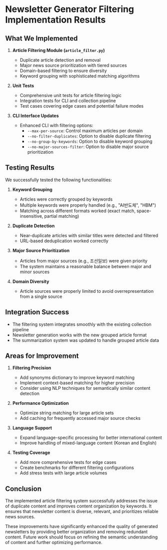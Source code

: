 # Newsletter Generator Filtering Implementation Results

## What We Implemented

1. **Article Filtering Module (`article_filter.py`)**
   - Duplicate article detection and removal
   - Major news source prioritization with tiered sources
   - Domain-based filtering to ensure diversity
   - Keyword grouping with sophisticated matching algorithms

2. **Unit Tests**
   - Comprehensive unit tests for article filtering logic
   - Integration tests for CLI and collection pipeline
   - Test cases covering edge cases and potential failure modes

3. **CLI Interface Updates**
   - Enhanced CLI with filtering options:
     - `--max-per-source`: Control maximum articles per domain
     - `--no-filter-duplicates`: Option to disable duplicate filtering
     - `--no-group-by-keywords`: Option to disable keyword grouping
     - `--no-major-sources-filter`: Option to disable major source prioritization

## Testing Results

We successfully tested the following functionalities:

1. **Keyword Grouping**
   - Articles were correctly grouped by keywords
   - Multiple keywords were properly handled (e.g., "AI반도체", "HBM")
   - Matching across different formats worked (exact match, space-insensitive, partial matching)

2. **Duplicate Detection**
   - Near-duplicate articles with similar titles were detected and filtered
   - URL-based deduplication worked correctly

3. **Major Source Prioritization**
   - Articles from major sources (e.g., 조선일보) were given priority
   - The system maintains a reasonable balance between major and minor sources

4. **Domain Diversity**
   - Article sources were properly limited to avoid overrepresentation from a single source

## Integration Success

- The filtering system integrates smoothly with the existing collection pipeline
- Newsletter generation works with the new grouped article format
- The summarization system was updated to handle grouped article data

## Areas for Improvement

1. **Filtering Precision**
   - Add synonyms dictionary to improve keyword matching
   - Implement context-based matching for higher precision
   - Consider using NLP techniques for semantically similar content detection

2. **Performance Optimization**
   - Optimize string matching for large article sets
   - Add caching for frequently accessed major source checks

3. **Language Support**
   - Expand language-specific processing for better international content
   - Improve handling of mixed-language content (Korean and English)

4. **Testing Coverage**
   - Add more comprehensive tests for edge cases
   - Create benchmarks for different filtering configurations
   - Add stress tests with large article volumes

## Conclusion

The implemented article filtering system successfully addresses the issue of duplicate content and improves content organization by keywords. It ensures that newsletter content is diverse, relevant, and prioritizes reliable news sources.

These improvements have significantly enhanced the quality of generated newsletters by providing better organization and removing redundant content. Future work should focus on refining the semantic understanding of content and further optimizing performance. 